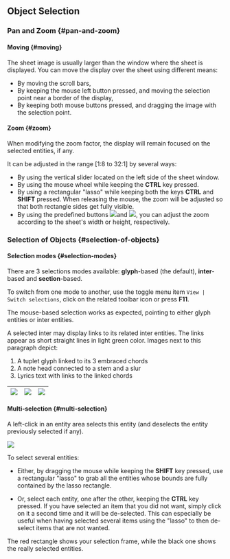 ## Object Selection

### Pan and Zoom {#pan-and-zoom}

#### Moving {#moving}

The sheet image is usually larger than the window where the sheet is displayed.
You can move the display over the sheet using different means:

* By moving the scroll bars,
* By keeping the mouse left button pressed, and moving the selection point near a border of the display,
* By keeping both mouse buttons pressed, and dragging the image with the selection point.

#### Zoom {#zoom}

When modifying the zoom factor, the display will remain focused on the selected entities, if any.

It can be adjusted in the range [1:8 to 32:1] by several ways:

* By using the vertical slider located on the left side of the sheet window.
* By using the mouse wheel while keeping the **CTRL** key pressed.
* By using a rectangular "lasso" while keeping both the keys **CTRL** and **SHIFT** pressed.
When releasing the mouse, the zoom will be adjusted so that both rectangle sides get fully visible.
* By using the predefined buttons ![](/assets/zoom1.png)and ![](/assets/zoom2.png),
you can adjust the zoom according to the sheet's width or height, respectively.

### Selection of Objects {#selection-of-objects}

#### **Selection modes** {#selection-modes}

There are 3 selections modes available: **glyph**-based (the default), **inter**-based
and **section**-based.

To switch from one mode to another, use the toggle menu item `View | Switch selections`,
click on the related toolbar icon or press **F11**.

The mouse-based selection works as expected, pointing to either glyph entities or inter entities.

A selected inter may display links to its related inter entities.
The links appear as short straight lines in light green color. Images next to this paragraph depict:

1. A tuplet glyph linked to its 3 embraced chords
2. A note head connected to a stem and a slur
3. Lyrics text with links to the linked chords

| ![](/assets/link_tuplet.png) | ![](/assets/link_stem_slur.png) | ![](/assets/link_lyrics.png) |
| :---: | :---: | :---: |


#### **Multi-selection** {#multi-selection}

A left-click in an entity area selects this entity (and deselects the entity previously selected if any).

![](/assets/multi_select.png)

To select several entities:

* Either, by dragging the mouse while keeping the **SHIFT** key pressed, use a rectangular "lasso"
to grab all the entities whose bounds are fully contained by the lasso rectangle.

* Or, select each entity, one after the other, keeping the **CTRL** key pressed.
If you have selected an item that you did not want, simply click on it a second time
and it will be de-selected.
This can especially be useful when having selected several items using the "lasso" to then
de-select items that are not wanted.

The red rectangle shows your selection frame, while the black one shows the really selected entities.
